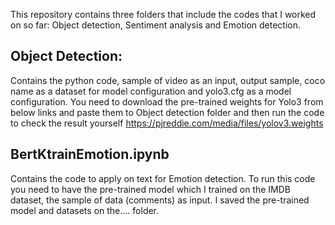 
This repository contains three folders that include the codes that I worked on so far: Object detection, Sentiment analysis and Emotion detection.

## Object Detection:
Contains the python code, sample of video as an input, output sample, coco name as a dataset for model configuration and yolo3.cfg as a model configuration. You need to download the pre-trained weights for Yolo3 from below links and paste them to Object detection folder and then run the code to check the result yourself
https://pjreddie.com/media/files/yolov3.weights

## BertKtrainEmotion.ipynb
Contains the code to apply on text for Emotion detection. To run this code you need to have the pre-trained model which I trained on the IMDB dataset, the sample of data (comments) as input. I saved the pre-trained model and datasets on the.... folder. 
